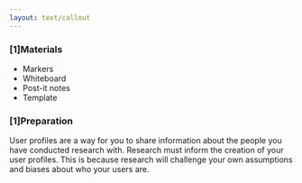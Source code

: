 ```yaml
---
layout: text/callout
---
```

### [1]Materials
  * Markers
  * Whiteboard
  * Post-it notes
  * Template

### [1]Preparation
User profiles are a way for you to share information about the people you have conducted research with.  Research must inform the creation of your user profiles. This is because research will challenge your own assumptions and biases about who your users are. 

